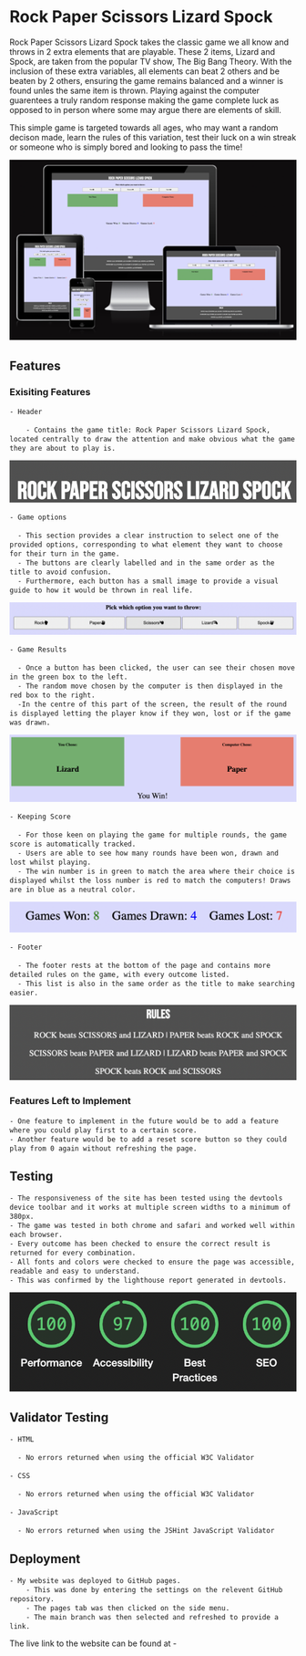 # Rock Paper Scissors Lizard Spock

Rock Paper Scissors Lizard Spock takes the classic game we all know and throws in 2 extra elements that are playable. These 2 items, Lizard and Spock, are taken from the popular TV show, The Big Bang Theory. With the inclusion of these extra variables, all elements can beat 2 others and be beaten by 2 others, ensuring the game remains balanced and a winner is found unles the same item is thrown. Playing against the computer guarentees a truly random response making the game complete luck as opposed to in person where some may argue there are elements of skill.

This simple game is targeted towards all ages, who may want a random decison made, learn the rules of this variation, test their luck on a win streak or someone who is simply bored and looking to pass the time!

![image displaying game on various screen sizes](/assets/images/rpsls-screen.png)

## Features

### Exisiting Features

    - Header

        - Contains the game title: Rock Paper Scissors Lizard Spock, located centrally to draw the attention and make obvious what the game they are about to play is.

![image displaying header and game title](/assets/images/rpsls-header.png)

    - Game options
      
      - This section provides a clear instruction to select one of the provided options, corresponding to what element they want to choose for their turn in the game.
      - The buttons are clearly labelled and in the same order as the title to avoid confusion.
      - Furthermore, each button has a small image to provide a visual guide to how it would be thrown in real life.

![Instruction to choose one of the 5 buttons for their turn](/assets/images/rpsls-buttons.png)

    - Game Results
      
      - Once a button has been clicked, the user can see their chosen move in the green box to the left.
      - The random move chosen by the computer is then displayed in the red box to the right.
      -In the centre of this part of the screen, the result of the round is displayed letting the player know if they won, lost or if the game was drawn.

![Image shows players choice, computers choice and the result](/assets/images/rpsls-result.png)

    - Keeping Score
      
      - For those keen on playing the game for multiple rounds, the game score is automatically tracked.
      - Users are able to see how many rounds have been won, drawn and lost whilst playing.
      - The win number is in green to match the area where their choice is displayed whilst the loss number is red to match the computers! Draws are in blue as a neutral color.

![The game keeps track of the number of wins, losses and draws](/assets/images/rpsls-scores.png)

    - Footer
      
      - The footer rests at the bottom of the page and contains more detailed rules on the game, with every outcome listed.
      - This list is also in the same order as the title to make searching easier.

![Image displays the page footer and rules of the game, detailing which item beats which](/assets/images/rpsls-rules.png)

### Features Left to Implement

    - One feature to implement in the future would be to add a feature where you could play first to a certain score.
    - Another feature would be to add a reset score button so they could play from 0 again without refreshing the page.

## Testing

    - The responsiveness of the site has been tested using the devtools device toolbar and it works at multiple screen widths to a minimum of 380px.
    - The game was tested in both chrome and safari and worked well within each browser.
    - Every outcome has been checked to ensure the correct result is returned for every combination.
    - All fonts and colors were checked to ensure the page was accessible, readable and easy to understand.
    - This was confirmed by the lighthouse report generated in devtools.

![Lighthouse genereated scores for Rock Paper Scissors Lizard Spock](/assets/images/rpsls-lighthouse.png)

## Validator Testing

    - HTML

      - No errors returned when using the official W3C Validator

    - CSS

      - No errors returned when using the official W3C Validator  

    - JavaScript

      - No errors returned when using the JSHint JavaScript Validator   

## Deployment

    - My website was deployed to GitHub pages.
        - This was done by entering the settings on the relevent GitHub repository.
        - The pages tab was then clicked on the side menu.
        - The main branch was then selected and refreshed to provide a link.
    
The live link to the website can be found at -